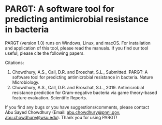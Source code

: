 # PARGT: A software tool for predicting antimicrobial resistance in bacteria 

PARGT (version 1.0) runs on Windows, Linux, and macOS. For installation and application of this tool, please read the manuals. If you find our tool useful, please cite the following papers. 

Citations:
1.  Chowdhury, A.S., Call, D.R. and Broschat, S.L., Submitted. PARGT: A software tool for predicting antimicrobial resistance in bacteria. Nature Microbiology.
2.	Chowdhury, A.S., Call, D.R. and Broschat, S.L., 2019. Antimicrobial resistance prediction for Gram-negative bacteria via game theory-based feature evaluation. Scientific Reports.


If you find any bugs or you have suggestions/comments, please contact Abu Sayed Chowdhury (Email: abu.chowdhury@pnnl.gov, abu.chowdhury@wsu.edu). Thank you for using PARGT!
